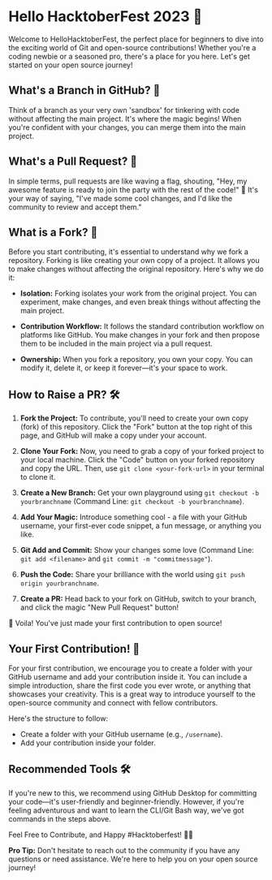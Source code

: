 # Hello HacktoberFest 2023 🎉

Welcome to HelloHacktoberFest, the perfect place for beginners to dive into the exciting world of Git and open-source contributions! Whether you're a coding newbie or a seasoned pro, there's a place for you here. Let's get started on your open source journey!

## What's a Branch in GitHub? 🌿

Think of a branch as your very own 'sandbox' for tinkering with code without affecting the main project. It's where the magic begins! When you're confident with your changes, you can merge them into the main project.

## What's a Pull Request? 🚀

In simple terms, pull requests are like waving a flag, shouting, "Hey, my awesome feature is ready to join the party with the rest of the code!" 🎉 It's your way of saying, "I've made some cool changes, and I'd like the community to review and accept them."

## What is a Fork? 🍴

Before you start contributing, it's essential to understand why we fork a repository. Forking is like creating your own copy of a project. It allows you to make changes without affecting the original repository. Here's why we do it:

- **Isolation:** Forking isolates your work from the original project. You can experiment, make changes, and even break things without affecting the main project.

- **Contribution Workflow:** It follows the standard contribution workflow on platforms like GitHub. You make changes in your fork and then propose them to be included in the main project via a pull request.

- **Ownership:** When you fork a repository, you own your copy. You can modify it, delete it, or keep it forever—it's your space to work.

## How to Raise a PR? 🛠️

1. **Fork the Project:** To contribute, you'll need to create your own copy (fork) of this repository. Click the "Fork" button at the top right of this page, and GitHub will make a copy under your account.

2. **Clone Your Fork:** Now, you need to grab a copy of your forked project to your local machine. Click the "Code" button on your forked repository and copy the URL. Then, use `git clone <your-fork-url>` in your terminal to clone it.

3. **Create a New Branch:** Get your own playground using `git checkout -b yourbranchname` (Command Line: `git checkout -b yourbranchname`).

4. **Add Your Magic:** Introduce something cool - a file with your GitHub username, your first-ever code snippet, a fun message, or anything you like.

5. **Git Add and Commit:** Show your changes some love (Command Line: `git add <filename>` and `git commit -m "commitmessage"`).

6. **Push the Code:** Share your brilliance with the world using `git push origin yourbranchname`.

7. **Create a PR:** Head back to your fork on GitHub, switch to your branch, and click the magic "New Pull Request" button!

🎉 Voila! You've just made your first contribution to open source!

## Your First Contribution! 🎈

For your first contribution, we encourage you to create a folder with your GitHub username and add your contribution inside it. You can include a simple introduction, share the first code you ever wrote, or anything that showcases your creativity. This is a great way to introduce yourself to the open-source community and connect with fellow contributors.

Here's the structure to follow:

- Create a folder with your GitHub username (e.g., `/username`).
- Add your contribution inside your folder.

## Recommended Tools 🛠️

If you're new to this, we recommend using GitHub Desktop for committing your code—it's user-friendly and beginner-friendly. However, if you're feeling adventurous and want to learn the CLI/Git Bash way, we've got commands in the steps above.

Feel Free to Contribute, and Happy #Hacktoberfest! 🎃🎉

**Pro Tip:** Don't hesitate to reach out to the community if you have any questions or need assistance. We're here to help you on your open source journey!
